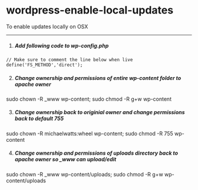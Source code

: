 wordpress-enable-local-updates
==============================

To enable updates locally on OSX

----

1. ##### Add following code to wp-config.php

  ~~~
  // Make sure to comment the line below when live
  define('FS_METHOD','direct');
  ~~~


2. ##### Change ownership and permissions of entire wp-content folder to apache owner
  sudo chown -R _www wp-content; sudo chmod -R g+w wp-content


3. ##### Change ownership back to originial owner and change permissions back to default 755
  sudo chown -R michaelwatts:wheel wp-content; sudo chmod -R 755 wp-content


4. ##### Change ownership and permissions of uploads directory back to apache owner so _www can upload/edit
  sudo chown -R _www wp-content/uploads; sudo chmod -R g+w wp-content/uploads
